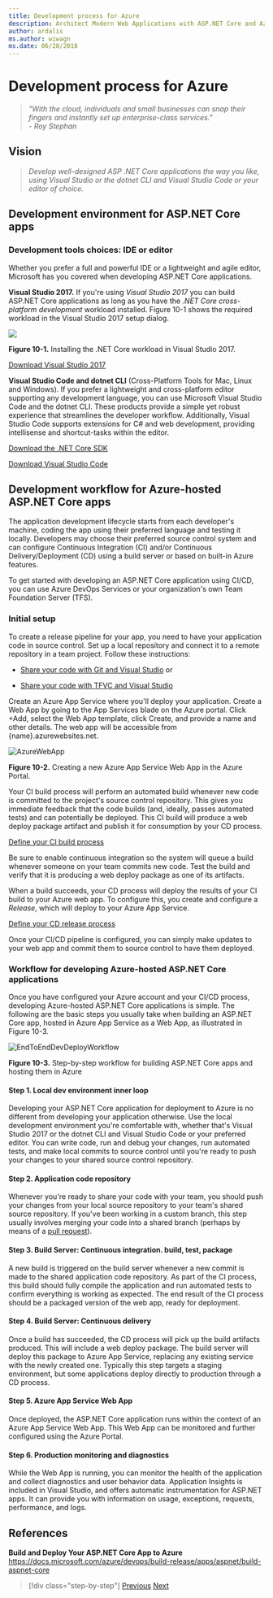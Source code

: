 ```yaml
---
title: Development process for Azure
description: Architect Modern Web Applications with ASP.NET Core and Azure | Development process for Azure
author: ardalis
ms.author: wiwagn
ms.date: 06/28/2018
---
```

# Development process for Azure

> _"With the cloud, individuals and small businesses can snap their fingers and instantly set up enterprise-class services."_  
> _- Roy Stephan_

 ## Vision

> *Develop well-designed ASP .NET Core applications the way you like, using Visual Studio or the dotnet CLI and Visual Studio Code or your editor of choice.*

## Development environment for ASP.NET Core apps

### Development tools choices: IDE or editor

Whether you prefer a full and powerful IDE or a lightweight and agile editor, Microsoft has you covered when developing ASP.NET Core applications.

**Visual Studio 2017.** If you're using *Visual Studio 2017* you can build ASP.NET Core applications as long as you have the *.NET Core cross-platform development* workload installed. Figure 10-1 shows the required workload in the Visual Studio 2017 setup dialog.

![](./media/image10-1.png)

**Figure 10-1.** Installing the .NET Core workload in Visual Studio 2017.

[Download Visual Studio 2017](https://aka.ms/vsdownload?utm_source=mscom&utm_campaign=msdocs)

**Visual Studio Code and dotnet CLI** (Cross-Platform Tools for Mac, Linux and Windows). If you prefer a lightweight and cross-platform editor supporting any development language, you can use Microsoft Visual Studio Code and the dotnet CLI. These products provide a simple yet robust experience that streamlines the developer workflow. Additionally, Visual Studio Code supports extensions for C\# and web development, providing intellisense and shortcut-tasks within the editor.

[Download the .NET Core SDK](https://www.microsoft.com/net/download/core)

[Download Visual Studio Code](https://code.visualstudio.com/download)

## Development workflow for Azure-hosted ASP.NET Core apps

The application development lifecycle starts from each developer's machine, coding the app using their preferred language and testing it locally. Developers may choose their preferred source control system and can configure Continuous Integration (CI) and/or Continuous Delivery/Deployment (CD) using a build server or based on built-in Azure features.

To get started with developing an ASP.NET Core application using CI/CD, you can use Azure DevOps Services or your organization's own Team Foundation Server (TFS).

### Initial setup

To create a release pipeline for your app, you need to have your application code in source control. Set up a local repository and connect it to a remote repository in a team project. Follow these instructions:

- [Share your code with Git and Visual Studio](https://docs.microsoft.com/azure/devops/git/share-your-code-in-git-vs) or

- [Share your code with TFVC and Visual Studio](https://docs.microsoft.com/azure/devops/tfvc/share-your-code-in-tfvc-vs)

Create an Azure App Service where you'll deploy your application. Create a Web App by going to the App Services blade on the Azure portal. Click +Add, select the Web App template, click Create, and provide a name and other details. The web app will be accessible from {name}.azurewebsites.net.

![AzureWebApp](./media/image10-2.png)

**Figure 10-2.** Creating a new Azure App Service Web App in the Azure Portal.

Your CI build process will perform an automated build whenever new code is committed to the project's source control repository. This gives you immediate feedback that the code builds (and, ideally, passes automated tests) and can potentially be deployed. This CI build will produce a web deploy package artifact and publish it for consumption by your CD process.

[Define your CI build process](https://docs.microsoft.com/azure/devops/build-release/apps/aspnet/build-aspnet-core#ci)

Be sure to enable continuous integration so the system will queue a build whenever someone on your team commits new code. Test the build and verify that it is producing a web deploy package as one of its artifacts.

When a build succeeds, your CD process will deploy the results of your CI build to your Azure web app. To configure this, you create and configure a *Release*, which will deploy to your Azure App Service.

[Define your CD release process](https://docs.microsoft.com/azure/devops/build-release/apps/aspnet/build-aspnet-core#cd)

Once your CI/CD pipeline is configured, you can simply make updates to your web app and commit them to source control to have them deployed.

### Workflow for developing Azure-hosted ASP.NET Core applications

Once you have configured your Azure account and your CI/CD process, developing Azure-hosted ASP.NET Core applications is simple. The following are the basic steps you usually take when building an ASP.NET Core app, hosted in Azure App Service as a Web App, as illustrated in Figure 10-3.

![EndToEndDevDeployWorkflow](./media/image10-3.png)

**Figure 10-3.** Step-by-step workflow for building ASP.NET Core apps and hosting them in Azure

#### Step 1. Local dev environment inner loop

Developing your ASP.NET Core application for deployment to Azure is no different from developing your application otherwise. Use the local development environment you're comfortable with, whether that's Visual Studio 2017 or the dotnet CLI and Visual Studio Code or your preferred editor. You can write code, run and debug your changes, run automated tests, and make local commits to source control until you're ready to push your changes to your shared source control repository.

#### Step 2. Application code repository

Whenever you're ready to share your code with your team, you should push your changes from your local source repository to your team's shared source repository. If you've been working in a custom branch, this step usually involves merging your code into a shared branch (perhaps by means of a [pull request](https://docs.microsoft.com/azure/devops/git/pull-requests)).

#### Step 3. Build Server: Continuous integration. build, test, package

A new build is triggered on the build server whenever a new commit is made to the shared application code repository. As part of the CI process, this build should fully compile the application and run automated tests to confirm everything is working as expected. The end result of the CI process should be a packaged version of the web app, ready for deployment.

#### Step 4. Build Server: Continuous delivery

Once a build has succeeded, the CD process will pick up the build artifacts produced. This will include a web deploy package. The build server will deploy this package to Azure App Service, replacing any existing service with the newly created one. Typically this step targets a staging environment, but some applications deploy directly to production through a CD process.

#### Step 5. Azure App Service Web App

Once deployed, the ASP.NET Core application runs within the context of an Azure App Service Web App. This Web App can be monitored and further configured using the Azure Portal.

#### Step 6. Production monitoring and diagnostics

While the Web App is running, you can monitor the health of the application and collect diagnostics and user behavior data. Application Insights is included in Visual Studio, and offers automatic instrumentation for ASP.NET apps. It can provide you with information on usage, exceptions, requests, performance, and logs.

## References

**Build and Deploy Your ASP.NET Core App to Azure**  
<https://docs.microsoft.com/azure/devops/build-release/apps/aspnet/build-aspnet-core>

>[!div class="step-by-step"]
>[Previous](test-asp-net-core-mvc-apps.md)
>[Next](azure-hosting-recommendations-for-asp-net-web-apps.md)